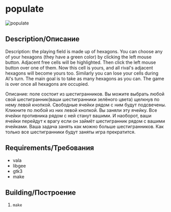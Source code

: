 # populate #

![populate ](http://storage1.static.itmages.ru/i/15/0619/h_1434708887_9174577_5b39a54f1e.png)

## Description/Описание ##

Description: the playing field is made up of hexagons. You can choose any of your hexagons (they have a green color) by clicking the left mouse button. Adjacent free cells will be highlighted. Then click the left mouse button over one of them. Now this cell is yours, and all rival's adjacent hexagons will become yours too. Similarly you can lose your cells during AI's turn. The main goal is to take as many hexagons as you can. The game is over once all hexagons are occupied.

Описание: поле состоит из шестигранников. Вы можите выбрать любой свой шестигранник(ваши шестигранники зелёного цвета) щелкнув по нему левой кнопкой. Свободные ячейки рядом с ним будут подсвечены. Кликните по любой из них левой кнопкой. Вы заняли эту ячейку. Все ячейки противника рядом с ней станут вашими. И наоборот, ваши ячейки перейдут к врагу если он займёт шестигранник рядом с вашими ячейками. Ваша задача занять как можно больше шестигранников. Как только все шестигранники будут заняты игра прекратится.

## Requirements/Требования ##
 * vala
 * libgee
 * gtk3
 * make

## Building/Построение ##

 1. `make`

